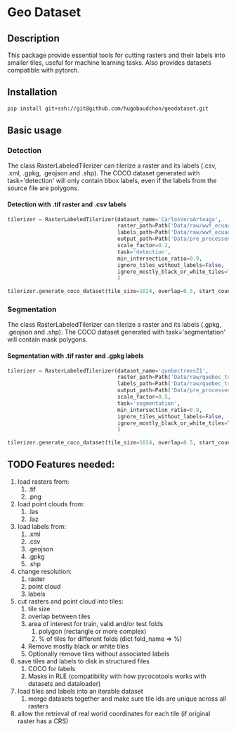 # Geo Dataset

## Description

This package provide essential tools for cutting rasters and their labels into smaller tiles, useful for machine learning tasks. Also provides datasets compatible with pytorch.

## Installation

```bash
pip install git+ssh://git@github.com/hugobaudchon/geodataset.git
```

## Basic usage

### Detection
The class RasterLabeledTilerizer can tilerize a raster and its labels (.csv, .xml, .gpkg, .geojson and .shp). The COCO dataset generated with task='detection' will only contain bbox labels, even if the labels from the source file are polygons. 
#### Detection with .tif raster and .csv labels
```python
tilerizer = RasterLabeledTilerizer(dataset_name='CarlosVeraArteaga',
                                   raster_path=Path('Data/raw/wwf_ecuador/RGB Orthomosaics/Carlos Vera Arteaga RGB.tif'),
                                   labels_path=Path('Data/raw/wwf_ecuador/annotations/cleaned/clean_annotations.csv'),
                                   output_path=Path('Data/pre_processed/test/carlos_vera_arteaga'),
                                   scale_factor=0.2,
                                   task='detection',
                                   min_intersection_ratio=0.9,               # optional
                                   ignore_tiles_without_labels=False,        # optional
                                   ignore_mostly_black_or_white_tiles=True   # optional
                                   )
                                   
tilerizer.generate_coco_dataset(tile_size=1024, overlap=0.5, start_counter_tile=0)
```
### Segmentation
The class RasterLabeledTilerizer can tilerize a raster and its labels (.gpkg, .geojson and .shp). The COCO dataset generated with task='segmentation' will contain mask polygons.

#### Segmentation with .tif raster and .gpkg labels
```python
tilerizer = RasterLabeledTilerizer(dataset_name='quebectreesZ1',
                                   raster_path=Path('Data/raw/quebec_trees_dataset_2021-09-02/2021-09-02/zone1/2021-09-02-sbl-z1-rgb-cog.tif'),
                                   labels_path=Path('Data/raw/quebec_trees_dataset_2021-09-02/Z1_polygons.gpkg'),
                                   output_path=Path('Data/pre_processed/test/Z1_quebec_trees'),
                                   scale_factor=0.5,
                                   task='segmentation',
                                   min_intersection_ratio=0.9,               # optional
                                   ignore_tiles_without_labels=False,        # optional
                                   ignore_mostly_black_or_white_tiles=True   # optional
                                   )
                                   
tilerizer.generate_coco_dataset(tile_size=1024, overlap=0.5, start_counter_tile=0)
```




## TODO Features needed:

1) load rasters from:
   1) .tif
   2) .png
2) load point clouds from:
   1) .las
   2) .laz
2) load labels from:
   1) .xml
   2) .csv
   3) .geojson
   4) .gpkg
   5) .shp
3) change resolution:
   1) raster
   2) point cloud
   3) labels
4) cut rasters and point cloud into tiles:
   1) tile size
   2) overlap between tiles
   3) area of interest for train, valid and/or test folds
      1) polygon (rectangle or more complex)
      2) % of tiles for different folds (dict fold_name => %)
   4) Remove mostly black or white tiles
   5) Optionally remove tiles without associated labels
5) save tiles and labels to disk in structured files
   1) COCO for labels
   2) Masks in RLE (compatibility with how pycocotools works with datasets and dataloader)
6) load tiles and labels into an iterable dataset
   1) merge datasets together and make sure tile ids are unique across all rasters
7) allow the retrieval of real world coordinates for each tile (if original raster has a CRS)
